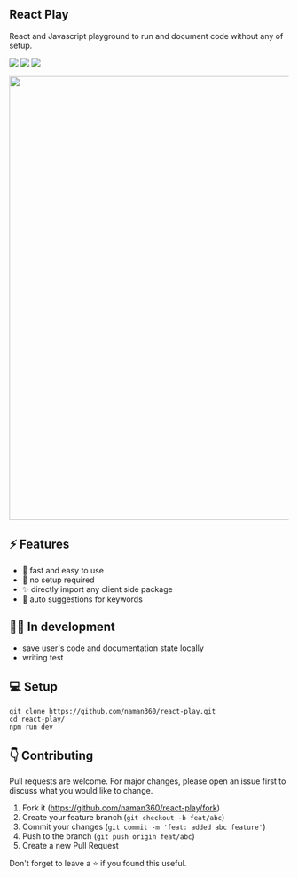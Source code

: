 

## React Play
React and Javascript playground to run and document code without any of setup.
<p>
<a href="https://github.com/naman360/react-play"><img src="https://img.shields.io/github/stars/naman360/react-play.svg?style=social&label=Star"></a>
<a href="https://github.com/naman360/react-play"><img src="https://badges.frapsoft.com/os/v1/open-source.svg?v=103"></a>
<a href="https://lbesson.mit-license.org"><img src="https://img.shields.io/badge/License-MIT-blue.svg"></a>



</p>




<img src="https://user-images.githubusercontent.com/47467468/175771056-bf7fa9a0-801b-4887-80b5-169735923d64.png" height="auto" width="800px"  margin="20px">


## ⚡ Features
- 🚀 fast and easy to use
- 🌠 no setup required
- ✨ directly import any client side package 
- 🤖 auto suggestions for keywords

## 👩‍💻 In development
- save user's code and documentation state locally
- writing test

## 💻 Setup

```shell
git clone https://github.com/naman360/react-play.git
cd react-play/
npm run dev
```


## 👇 Contributing
Pull requests are welcome. For major changes, please open an issue first to discuss what you would like to change.

1. Fork it (<https://github.com/naman360/react-play/fork>)
2. Create your feature branch (`git checkout -b feat/abc`)
3. Commit your changes (`git commit -m 'feat: added abc feature'`)
4. Push to the branch (`git push origin feat/abc`)
5. Create a new Pull Request

Don't forget to leave a ⭐ if you found this useful.

